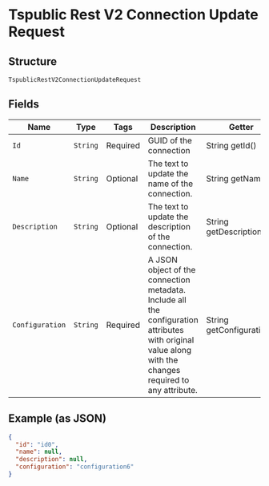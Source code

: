 
# Tspublic Rest V2 Connection Update Request

## Structure

`TspublicRestV2ConnectionUpdateRequest`

## Fields

| Name | Type | Tags | Description | Getter | Setter |
|  --- | --- | --- | --- | --- | --- |
| `Id` | `String` | Required | GUID of the connection | String getId() | setId(String id) |
| `Name` | `String` | Optional | The text to update the name of the connection. | String getName() | setName(String name) |
| `Description` | `String` | Optional | The text to update the description of the connection. | String getDescription() | setDescription(String description) |
| `Configuration` | `String` | Required | A JSON object of the connection metadata. Include all the configuration attributes with original value along with the changes required to any attribute. | String getConfiguration() | setConfiguration(String configuration) |

## Example (as JSON)

```json
{
  "id": "id0",
  "name": null,
  "description": null,
  "configuration": "configuration6"
}
```

